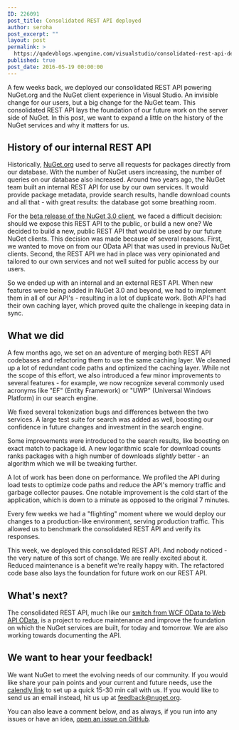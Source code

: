 ```yaml
---
ID: 226091
post_title: Consolidated REST API deployed
author: seroha
post_excerpt: ""
layout: post
permalink: >
  https://qadevblogs.wpengine.com/visualstudio/consolidated-rest-api-deployed/
published: true
post_date: 2016-05-19 00:00:00
---
```

A few weeks back, we deployed our consolidated REST API powering NuGet.org and the NuGet client experience in Visual Studio. An invisible change for our users, but a big change for the NuGet team. This consolidated REST API lays the foundation of our future work on the server side of NuGet. In this post, we want to expand a little on the history of the NuGet services and why it matters for us.

## History of our internal REST API

Historically, [NuGet.org][1] used to serve all requests for packages directly from our database. With the number of NuGet users increasing, the number of queries on our database also increased. Around two years ago, the NuGet team built an internal REST API for use by our own services. It would provide package metadata, provide search results, handle download counts and all that - with great results: the database got some breathing room.

For the [beta release of the NuGet 3.0 client][2], we faced a difficult decision: should we expose this REST API to the public, or build a new one? We decided to build a new, public REST API that would be used by our future NuGet clients. This decision was made because of several reasons. First, we wanted to move on from our OData API that was used in previous NuGet clients. Second, the REST API we had in place was very opinionated and tailored to our own services and not well suited for public access by our users.

So we ended up with an internal and an external REST API. When new features were being added in NuGet 3.0 and beyond, we had to implement them in all of our API's - resulting in a lot of duplicate work. Both API's had their own caching layer, which proved quite the challenge in keeping data in sync.

## What we did

A few months ago, we set on an adventure of merging both REST API codebases and refactoring them to use the same caching layer. We cleaned up a lot of redundant code paths and optimized the caching layer. While not the scope of this effort, we also introduced a few minor improvements to several features - for example, we now recognize several commonly used acronyms like "EF" (Entity Framework) or "UWP" (Universal Windows Platform) in our search engine.

We fixed several tokenization bugs and differences between the two services. A large test suite for search was added as well, boosting our confidence in future changes and investment in the search engine.

Some improvements were introduced to the search results, like boosting on exact match to package id. A new logarithmic scale for download counts ranks packages with a high number of downloads *slightly* better - an algorithm which we will be tweaking further.

A lot of work has been done on performance. We profiled the API during load tests to optimize code paths and reduce the API's memory traffic and garbage collector pauses. One notable improvement is the cold start of the application, which is down to a minute as opposed to the original 7 minutes.

Every few weeks we had a "flighting" moment where we would deploy our changes to a production-like environment, serving production traffic. This allowed us to benchmark the consolidated REST API and verify its responses.

This week, we deployed this consolidated REST API. And nobody noticed - the very nature of this sort of change. We are really excited about it. Reduced maintenance is a benefit we're really happy with. The refactored code base also lays the foundation for future work on our REST API.

## What's next?

The consolidated REST API, much like our [switch from WCF OData to Web API OData][3], is a project to reduce maintenance and improve the foundation on which the NuGet services are built, for today and tomorrow. We are also working towards documenting the API.

## We want to hear your feedback!

We want NuGet to meet the evolving needs of our community. If you would like share your pain points and your current and future needs, use the [calendly link][4] to set up a quick 15-30 min call with us. If you would like to send us an email instead, hit us up at <feedback@nuget.org>.

You can also leave a comment below, and as always, if you run into any issues or have an idea, [open an issue on GitHub][5].

 [1]: https://www.nuget.org
 [2]: http://blog.nuget.org/20150223/nuget-3.0-beta.html
 [3]: http://blog.nuget.org/20160216/Switching-from-WCF-OData-to-Web-API.html
 [4]: https://calendly.com/harikm/nuget-feedback
 [5]: https://github.com/Nuget/Home